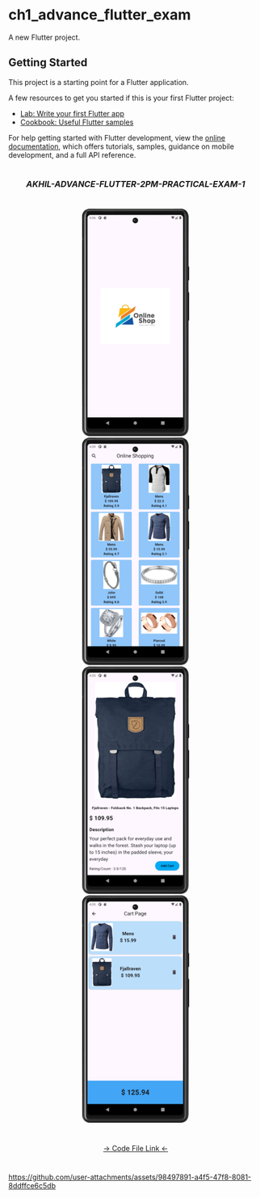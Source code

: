 # ch1_advance_flutter_exam

A new Flutter project.

## Getting Started

This project is a starting point for a Flutter application.

A few resources to get you started if this is your first Flutter project:

- [Lab: Write your first Flutter app](https://docs.flutter.dev/get-started/codelab)
- [Cookbook: Useful Flutter samples](https://docs.flutter.dev/cookbook)

For help getting started with Flutter development, view the
[online documentation](https://docs.flutter.dev/), which offers tutorials,
samples, guidance on mobile development, and a full API reference.


###
<h1></h1>
<h3 align="center"><i>AKHIL-ADVANCE-FLUTTER-2PM-PRACTICAL-EXAM-1</i></h3>
<h1></h1>
<div align="center">
<img src="https://github.com/Prafulpatnecha/ch1_advance_flutter_exam/blob/master/image2.png" height=450px hspace=20>
<img src="https://github.com/Prafulpatnecha/ch1_advance_flutter_exam/blob/master/image.png" height=450px hspace=20>
<img src="https://github.com/Prafulpatnecha/ch1_advance_flutter_exam/blob/master/image1.png" height=450px hspace=20>
<img src="https://github.com/Prafulpatnecha/ch1_advance_flutter_exam/blob/master/image3.png" height=450px hspace=20>

</div>

<h1></h1>
<div align="center">
<a href="https://github.com/Prafulpatnecha/ch1_advance_flutter_exam/tree/master/lib">-> Code File Link <-</a>
</div>
<h1></h1>


https://github.com/user-attachments/assets/98497891-a4f5-47f8-8081-8ddffce6c5db


